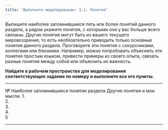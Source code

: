 ```yaml
---
title: 'Выполните моделирование: 5.1. Понятия'
---
```


Выпишите наиболее запомнившиеся пять или более понятий данного раздела,
а рядом укажите понятия, с которыми они у вас больше всего связаны.
Другие понятия могут быть из вашего текущего мировоззрения, то есть
необязательно приводить только основные понятия данного раздела.
Проговорите эти понятия с сокурсниками, коллегами или близкими.
Например, можно попробовать объяснить эти понятия простым языком,
привести примеры из своего опыта, связать разные понятия между собой или
объяснить их важность.

**Найдите в рабочем пространстве для моделирования соответствующее
задание по номеру и выполните все его пункты.**

  ----- ---------------------------------------- -----------------------------
  №     Наиболее запомнившиеся понятия раздела   Другие понятия и мои мысли.
  1\.                                            
  2\.                                            
  3\.                                            
  4\.                                            
  5                                              
                                                 
  ----- ---------------------------------------- -----------------------------
